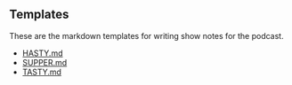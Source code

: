 ## Templates

These are the markdown templates for writing show notes for the podcast.

- [HASTY.md](./HASTY.md)
- [SUPPER.md](./SUPPER.md)
- [TASTY.md](./TASTY.md)
